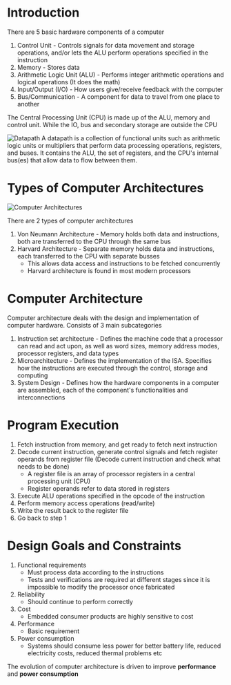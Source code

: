 # Introduction

There are 5 basic hardware components of a computer

1. Control Unit - Controls signals for data movement and storage operations, and/or lets the ALU perform operations specified in the instruction
2. Memory - Stores data
3. Arithmetic Logic Unit (ALU) - Performs integer arithmetic operations and logical operations (It does the math)
4. Input/Output (I/O) - How users give/receive feedback with the computer
5. Bus/Communication - A component for data to travel from one place to another

The Central Processing Unit (CPU) is made up of the ALU, memory and control unit. While the IO, bus and secondary storage are outside the CPU

![Datapath](https://upload.wikimedia.org/wikipedia/commons/thumb/2/21/Single_bus_organization.jpg/440px-Single_bus_organization.jpg)
A datapath is a collection of functional units such as arithmetic logic units or multipliers that perform data processing operations, registers, and buses. It contains the ALU, the set of registers, and the CPU's internal bus(es) that allow data to flow between them.

# Types of Computer Architectures

![Computer Architectures](http://www.sharetechnote.com/image/EmbeddedSystem_Harvard_VonNeuman_01.png)

There are 2 types of computer architectures

1. Von Neumann Architecture - Memory holds both data and instructions, both are transferred to the CPU through the same bus
2. Harvard Architecture - Separate memory holds data and instructions, each transferred to the CPU with separate busses
    - This allows data access and instructions to be fetched concurrently
    - Harvard architecture is found in most modern processors

# Computer Architecture

Computer architecture deals with the design and implementation of computer hardware. Consists of 3 main subcategories

1. Instruction set architecture - Defines the machine code that a processor can read and act upon, as well as word sizes, memory address modes, processor registers, and data types
2. Microarchitecture - Defines the implementation of the ISA. Specifies how the instructions are executed through the control, storage and computing
3. System Design - Defines how the hardware components in a computer are assembled, each of the component's functionalities and interconnections

# Program Execution

1. Fetch instruction from memory, and get ready to fetch next instruction
2. Decode current instruction, generate control signals and fetch register operands from register file (Decode current instruction and check what needs to be done)
    - A register file is an array of processor registers in a central processing unit (CPU)
    - Register operands refer to data stored in registers
3. Execute ALU operations specified in the opcode of the instruction
4. Perform memory access operations (read/write)
5. Write the result back to the register file
6. Go back to step 1

# Design Goals and Constraints

1. Functional requirements 
    - Must process data according to the instructions
    - Tests and verifications are required at different stages since it is impossible to modify the processor once fabricated
2. Reliability
    - Should continue to perform correctly
3. Cost
    - Embedded consumer products are highly sensitive to cost
4. Performance
    - Basic requirement
5. Power consumption
    - Systems should consume less power for better battery life, reduced electricity costs, reduced thermal problems etc

The evolution of computer architecture is driven to improve **performance** and **power consumption**